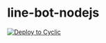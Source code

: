 # line-bot-nodejs

[![Deploy to Cyclic](https://deploy.cyclic.sh/button.svg)](https://deploy.cyclic.sh/)